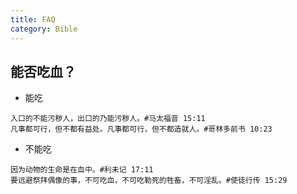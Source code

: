 ```yaml
---
title: FAQ
category: Bible
---
```


## 能否吃血？

- 能吃

```example
入口的不能污秽人，出口的乃能污秽人。#马太福音 15:11
凡事都可行，但不都有益处。凡事都可行，但不都造就人。#哥林多前书 10:23
```

- 不能吃

```example
因为动物的生命是在血中。#利未记 17:11
要远避祭拜偶像的事，不可吃血，不可吃勒死的牲畜，不可淫乱。#使徒行传 15:29
```
